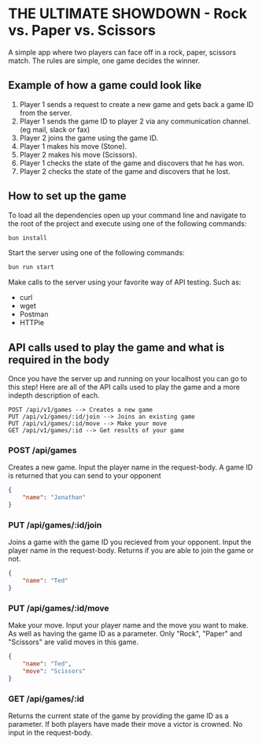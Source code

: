 # THE ULTIMATE SHOWDOWN - Rock vs. Paper vs. Scissors

A simple app where two players can face off in a rock, paper, scissors match.
The rules are simple, one game decides the winner.

## Example of how a game could look like

1. Player 1 sends a request to create a new game and gets back a game ID from the server.
2. Player 1 sends the game ID to player 2 via any communication channel. (eg mail, slack or fax)
3. Player 2 joins the game using the game ID.
4. Player 1 makes his move (Stone).
5. Player 2 makes his move (Scissors).
6. Player 1 checks the state of the game and discovers that he has won.
7. Player 2 checks the state of the game and discovers that he lost.

## How to set up the game

To load all the dependencies open up your command line and navigate to the root of the
project and execute using one of the following commands:

```bash
bun install
```

Start the server using one of the following commands:

```bash
bun run start
```

Make calls to the server using your favorite way of API testing. Such as:

- curl
- wget
- Postman
- HTTPie

## API calls used to play the game and what is required in the body

Once you have the server up and running on your localhost you can go to this step!
Here are all of the API calls used to play the game and a more indepth description of each.

```
POST /api/v1/games --> Creates a new game
PUT /api/v1/games/:id/join --> Joins an existing game
PUT /api/v1/games/:id/move --> Make your move
GET /api/v1/games/:id --> Get results of your game
```

### POST /api/games

Creates a new game. Input the player name in the request-body.
A game ID is returned that you can send to your opponent

```json
{
	"name": "Jonathan"
}
```

### PUT /api/games/:id/join

Joins a game with the game ID you recieved from your opponent.
Input the player name in the request-body. Returns if you are able to join the game or not.

```json
{
	"name": "Ted"
}
```

### PUT /api/games/:id/move

Make your move. Input your player name and the move you want to make. As well as having the game ID as a parameter.
Only "Rock", "Paper" and "Scissors" are valid moves in this game.

```json
{
	"name": "Ted",
	"move": "Scissors"
}
```

### GET /api/games/:id

Returns the current state of the game by providing the game ID as a parameter. If both players have made their move a victor is crowned.
No input in the request-body.
